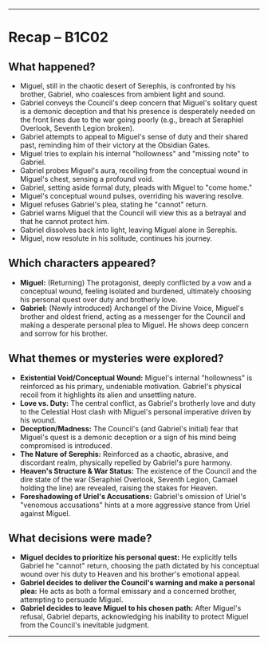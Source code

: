 ---

# Recap – B1C02

## What happened?
*   Miguel, still in the chaotic desert of Serephis, is confronted by his brother, Gabriel, who coalesces from ambient light and sound.
*   Gabriel conveys the Council's deep concern that Miguel's solitary quest is a demonic deception and that his presence is desperately needed on the front lines due to the war going poorly (e.g., breach at Seraphiel Overlook, Seventh Legion broken).
*   Gabriel attempts to appeal to Miguel's sense of duty and their shared past, reminding him of their victory at the Obsidian Gates.
*   Miguel tries to explain his internal "hollowness" and "missing note" to Gabriel.
*   Gabriel probes Miguel's aura, recoiling from the conceptual wound in Miguel's chest, sensing a profound void.
*   Gabriel, setting aside formal duty, pleads with Miguel to "come home."
*   Miguel's conceptual wound pulses, overriding his wavering resolve.
*   Miguel refuses Gabriel's plea, stating he "cannot" return.
*   Gabriel warns Miguel that the Council will view this as a betrayal and that he cannot protect him.
*   Gabriel dissolves back into light, leaving Miguel alone in Serephis.
*   Miguel, now resolute in his solitude, continues his journey.

## Which characters appeared?
*   **Miguel:** (Returning) The protagonist, deeply conflicted by a vow and a conceptual wound, feeling isolated and burdened, ultimately choosing his personal quest over duty and brotherly love.
*   **Gabriel:** (Newly introduced) Archangel of the Divine Voice, Miguel's brother and oldest friend, acting as a messenger for the Council and making a desperate personal plea to Miguel. He shows deep concern and sorrow for his brother.

## What themes or mysteries were explored?
*   **Existential Void/Conceptual Wound:** Miguel's internal "hollowness" is reinforced as his primary, undeniable motivation. Gabriel's physical recoil from it highlights its alien and unsettling nature.
*   **Love vs. Duty:** The central conflict, as Gabriel's brotherly love and duty to the Celestial Host clash with Miguel's personal imperative driven by his wound.
*   **Deception/Madness:** The Council's (and Gabriel's initial) fear that Miguel's quest is a demonic deception or a sign of his mind being compromised is introduced.
*   **The Nature of Serephis:** Reinforced as a chaotic, abrasive, and discordant realm, physically repelled by Gabriel's pure harmony.
*   **Heaven's Structure & War Status:** The existence of the Council and the dire state of the war (Seraphiel Overlook, Seventh Legion, Camael holding the line) are revealed, raising the stakes for Heaven.
*   **Foreshadowing of Uriel's Accusations:** Gabriel's omission of Uriel's "venomous accusations" hints at a more aggressive stance from Uriel against Miguel.

## What decisions were made?
*   **Miguel decides to prioritize his personal quest:** He explicitly tells Gabriel he "cannot" return, choosing the path dictated by his conceptual wound over his duty to Heaven and his brother's emotional appeal.
*   **Gabriel decides to deliver the Council's warning and make a personal plea:** He acts as both a formal emissary and a concerned brother, attempting to persuade Miguel.
*   **Gabriel decides to leave Miguel to his chosen path:** After Miguel's refusal, Gabriel departs, acknowledging his inability to protect Miguel from the Council's inevitable judgment.

---